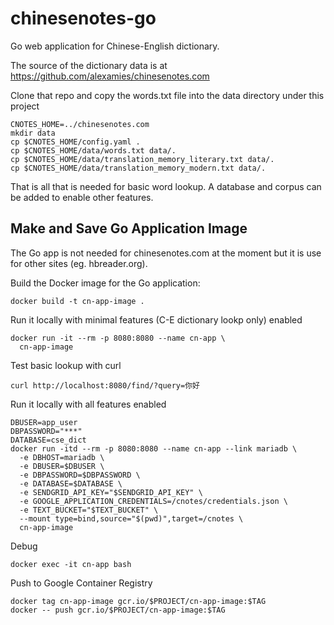 # chinesenotes-go
Go web application for Chinese-English dictionary.

The source of the dictionary data is at 
https://github.com/alexamies/chinesenotes.com

Clone that repo and copy the words.txt file into the data directory under this
project

```shell
CNOTES_HOME=../chinesenotes.com
mkdir data
cp $CNOTES_HOME/config.yaml .
cp $CNOTES_HOME/data/words.txt data/.
cp $CNOTES_HOME/data/translation_memory_literary.txt data/.
cp $CNOTES_HOME/data/translation_memory_modern.txt data/.
```

That is all that is needed for basic word lookup. A database and corpus can
be added to enable other features.

## Make and Save Go Application Image
The Go app is not needed for chinesenotes.com at the moment but it is use for
other sites (eg. hbreader.org).

Build the Docker image for the Go application:

```
docker build -t cn-app-image .
```

Run it locally with minimal features (C-E dictionary lookp only) enabled
```
docker run -it --rm -p 8080:8080 --name cn-app \
  cn-app-image
```

Test basic lookup with curl
```
curl http://localhost:8080/find/?query=你好
```

Run it locally with all features enabled
```
DBUSER=app_user
DBPASSWORD="***"
DATABASE=cse_dict
docker run -itd --rm -p 8080:8080 --name cn-app --link mariadb \
  -e DBHOST=mariadb \
  -e DBUSER=$DBUSER \
  -e DBPASSWORD=$DBPASSWORD \
  -e DATABASE=$DATABASE \
  -e SENDGRID_API_KEY="$SENDGRID_API_KEY" \
  -e GOOGLE_APPLICATION_CREDENTIALS=/cnotes/credentials.json \
  -e TEXT_BUCKET="$TEXT_BUCKET" \
  --mount type=bind,source="$(pwd)",target=/cnotes \
  cn-app-image
```

Debug
```
docker exec -it cn-app bash 
```

Push to Google Container Registry

```
docker tag cn-app-image gcr.io/$PROJECT/cn-app-image:$TAG
docker -- push gcr.io/$PROJECT/cn-app-image:$TAG
```
